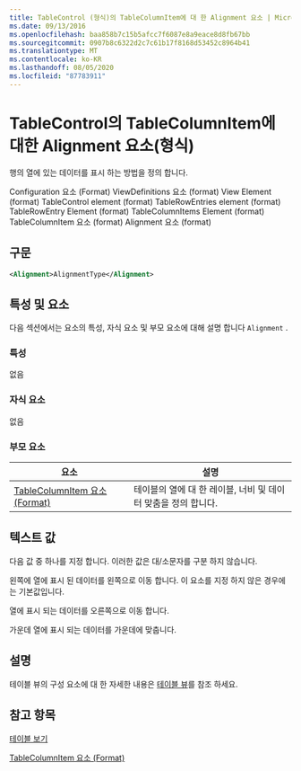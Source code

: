 ```yaml
---
title: TableControl (형식)의 TableColumnItem에 대 한 Alignment 요소 | Microsoft Docs
ms.date: 09/13/2016
ms.openlocfilehash: baa858b7c15b5afcc7f6087e8a9eace8d8fb67bb
ms.sourcegitcommit: 0907b8c6322d2c7c61b17f8168d53452c8964b41
ms.translationtype: MT
ms.contentlocale: ko-KR
ms.lasthandoff: 08/05/2020
ms.locfileid: "87783911"
---
```

# <a name="alignment-element-for-tablecolumnitem-for-tablecontrol-format"></a>TableControl의 TableColumnItem에 대한 Alignment 요소(형식)

행의 열에 있는 데이터를 표시 하는 방법을 정의 합니다.

Configuration 요소 (Format) ViewDefinitions 요소 (format) View Element (format) TableControl element (format) TableRowEntries element (format) TableRowEntry Element (format) TableColumnItems Element (format) TableColumnItem 요소 (format) Alignment 요소 (format)

## <a name="syntax"></a>구문

```xml
<Alignment>AlignmentType</Alignment>
```

## <a name="attributes-and-elements"></a>특성 및 요소

다음 섹션에서는 요소의 특성, 자식 요소 및 부모 요소에 대해 설명 합니다 `Alignment` .

### <a name="attributes"></a>특성

없음

### <a name="child-elements"></a>자식 요소

없음

### <a name="parent-elements"></a>부모 요소

|요소|설명|
|-------------|-----------------|
|[TableColumnItem 요소 (Format)](./tablecolumnitem-element-for-tablecolumnitems-for-tablecontrol-format.md)|테이블의 열에 대 한 레이블, 너비 및 데이터 맞춤을 정의 합니다.|

## <a name="text-value"></a>텍스트 값

다음 값 중 하나를 지정 합니다. 이러한 값은 대/소문자를 구분 하지 않습니다.

왼쪽에 열에 표시 된 데이터를 왼쪽으로 이동 합니다. 이 요소를 지정 하지 않은 경우에는 기본값입니다.

열에 표시 되는 데이터를 오른쪽으로 이동 합니다.

가운데 열에 표시 되는 데이터를 가운데에 맞춥니다.

## <a name="remarks"></a>설명

테이블 뷰의 구성 요소에 대 한 자세한 내용은 [테이블 뷰](./creating-a-table-view.md)를 참조 하세요.

## <a name="see-also"></a>참고 항목

[테이블 보기](./creating-a-table-view.md)

[TableColumnItem 요소 (Format)](./tablecolumnitem-element-for-tablecolumnitems-for-tablecontrol-format.md)

